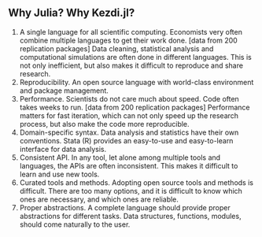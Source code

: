 ## Why Julia? Why Kezdi.jl?
1. A single language for all scientific computing. Economists very often combine multiple languages to get their work done. [data from 200 replication packages] Data cleaning, statistical analysis and computational simulations are often done in different languages. This is not only inefficient, but also makes it difficult to reproduce and share research.
2. Reproducibility. An open source language with world-class environment and package management.
3. Performance. Scientists do not care much about speed. Code often takes weeks to run. [data from 200 replication packages] Performance matters for fast iteration, which can not only speed up the research process, but also make the code more reproducible.
4. Domain-specific syntax. Data analysis and statistics have their own conventions. Stata (R) provides an easy-to-use and easy-to-learn interface for data analysis. 
5. Consistent API. In any tool, let alone among multiple tools and languages, the APIs are often inconsistent. This makes it difficult to learn and use new tools.
6. Curated tools and methods. Adopting open source tools and methods is difficult. There are too many options, and it is difficult to know which ones are necessary, and which ones are reliable.
7. Proper abstractions. A complete language should provide proper abstractions for different tasks. Data structures, functions, modules, should come naturally to the user.